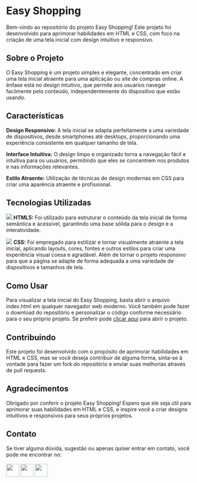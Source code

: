 <h1>Easy Shopping</h1>

Bem-vindo ao repositório do projeto Easy Shopping! Este projeto foi desenvolvido para aprimorar habilidades em HTML e CSS, com foco na criação de uma tela inicial com design intuitivo e responsivo.

<h2>Sobre o Projeto</h2>

O Easy Shopping é um projeto simples e elegante, concentrado em criar uma tela inicial atraente para uma aplicação ou site de compras online. A ênfase está no design intuitivo, que permite aos usuários navegar facilmente pelo conteúdo, independentemente do dispositivo que estão usando.

<h2>Características</h2>

**Design Responsivo:** A tela inicial se adapta perfeitamente a uma variedade de dispositivos, desde smartphones até desktops, proporcionando uma experiência consistente em qualquer tamanho de tela.

**Interface Intuitiva:** O design limpo e organizado torna a navegação fácil e intuitiva para os usuários, permitindo que eles se concentrem nos produtos e nas informações relevantes.

**Estilo Atraente:** Utilização de técnicas de design modernas em CSS para criar uma aparência atraente e profissional.

<h2>Tecnologias Utilizadas</h2>

 <img src="https://img.icons8.com/color/24/000000/html-5--v1.png"/> **HTML5:** Foi utilizado para estruturar o conteúdo da tela inicial de forma semântica e acessível, garantindo uma base sólida para o design e a interatividade.

 <img src="https://img.icons8.com/color/24/000000/css3.png"/> **CSS:** Foi empregado para estilizar e tornar visualmente atraente a tela inicial, aplicando layouts, cores, fontes e outros estilos para criar uma experiência visual coesa e agradável. Além de tornar o projeto responsivo para que a página se adapte de forma adequada a uma variedade de dispositivos e tamanhos de tela.

<h2>Como Usar</h2>
Para visualizar a tela inicial do Easy Shopping, basta abrir o arquivo index.html em qualquer navegador web moderno. Você também pode fazer o download do repositório e personalizar o código conforme necessário para o seu próprio projeto. Se preferir pode <a href="https://unraveljp.github.io/CSS-Easy-Shopping/"> clicar aqui</a> para abrir o projeto.

<h2>Contribuindo</h2>
Este projeto foi desenvolvido com o propósito de aprimorar habilidades em HTML e CSS, mas se você deseja contribuir de alguma forma, sinta-se à vontade para fazer um fork do repositório e enviar suas melhorias através de pull requests.

<h2>Agradecimentos</h2>
Obrigado por conferir o projeto Easy Shopping! Espero que ele seja útil para aprimorar suas habilidades em HTML e CSS, e inspire você a criar designs intuitivos e responsivos para seus próprios projetos.

<h2>Contato</h2>
Se tiver alguma dúvida, sugestão ou apenas quiser entrar em contato, você pode me encontrar no:
<br>
<br>
<a href="https://github.com/UnravelJP"><img width=35px src="https://cdn.icon-icons.com/icons2/936/PNG/96/github-logo_icon-icons.com_73546.png"><a/>
<a href="https://www.linkedin.com/in/engjoaopaulo7/"><img width=35px src="https://cdn.icon-icons.com/icons2/2428/PNG/96/linkedin_black_logo_icon_147114.png"><img/><a/>
<a href="https://www.instagram.com/joaopaulu7/"><img width=35px src="https://cdn.icon-icons.com/icons2/2428/PNG/96/instagram_black_logo_icon_147122.png"><img/><a/>
